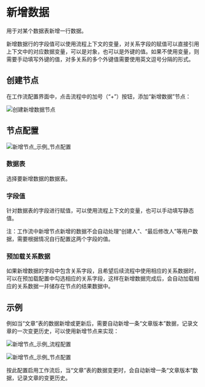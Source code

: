 # 新增数据

用于对某个数据表新增一行数据。

新增数据行的字段值可以使用流程上下文的变量，对关系字段的赋值可以直接引用上下文中的对应数据变量，可以是对象，也可以是外键的值。如果不使用变量，则需要手动填写外键的值，对多关系的多个外键值需要使用英文逗号分隔的形式。

## 创建节点

在工作流配置界面中，点击流程中的加号（“+”）按钮，添加“新增数据”节点：

![创建新增数据节点](https://static-docs.nocobase.com/386c8c01c89b1eeab848510e77f4841a.png)

## 节点配置

![新增节点_示例_节点配置](https://static-docs.nocobase.com/5f7b97a51b64a1741cf82a4d4455b610.png)

### 数据表

选择要新增数据的数据表。

### 字段值

针对数据表的字段进行赋值，可以使用流程上下文的变量，也可以手动填写静态值。

注：工作流中新增节点新增的数据不会自动处理“创建人”、“最后修改人”等用户数据，需要根据情况自行配置这两个字段的值。

### 预加载关系数据

如果新增数据的字段中包含关系字段，且希望后续流程中使用相应的关系数据时，可以在预加载配置中勾选相应的关系字段，这样在新增数据完成后，会自动加载相应的关系数据一并储存在节点的结果数据中。

## 示例

例如当“文章”表的数据新增或更新后，需要自动新增一条“文章版本”数据，记录文章的一次变更历史，可以使用新增节点来实现：

![新增节点_示例_流程配置](https://static-docs.nocobase.com/dfd4820d49c145fa331883fc09c9161f.png)

![新增节点_示例_节点配置](https://static-docs.nocobase.com/1a0992e66170be12a068da6503298868.png)

按此配置启用工作流后，当“文章”表的数据变更时，会自动新增一条“文章版本”数据，记录文章的变更历史。
